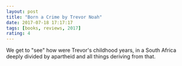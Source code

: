 ```yaml
---
layout: post
title: "Born a Crime by Trevor Noah"
date: 2017-07-18 17:17:17
tags: [books, reviews, 2017]
rating: 4
---
```

We get to "see" how were Trevor's childhood years, in a South Africa deeply divided by apartheid and all things deriving from that.
